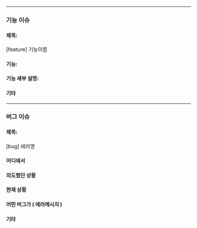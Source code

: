 
---

### 기능 이슈
#### 제목: 
\[feature\] 기능이름

#### 기능:
<!-- 기능을 설명해주세요. -->

#### 기능 세부 설명:
<!-- 세부적인 설명을 설명해주세요. -->

#### 기타


---
<!-- 버그 발생시 활용! -->
### 버그 이슈

#### 제목:
\[bug] 에러명
#### 어디에서
<!-- 버그가 발생된 위치 -->
#### 의도했던 상황
<!-- 의도하고자 했던 상황을 설명하세요 -->
#### 현재 상황
<!--
예시: 상황이 발생하는 대략적인 진행 사항을 단계적으로 설명 해주세요.
-->
#### 어떤 버그가 ( 에러메시지 )
<!-- 에러메시지를 넣어주세요. -->

#### 기타